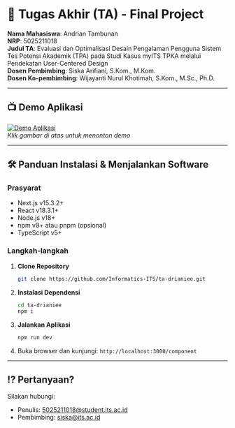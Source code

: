 # 🏁 Tugas Akhir (TA) - Final Project
  
**Nama Mahasiswa**: Andrian Tambunan  
**NRP**: 5025211018  
**Judul TA**: Evaluasi dan Optimalisasi Desain Pengalaman Pengguna Sistem Tes Potensi Akademik (TPA) pada Studi Kasus myITS TPKA melalui Pendekatan User-Centered Design  
**Dosen Pembimbing**: Siska Arifiani, S.Kom., M.Kom.  
**Dosen Ko-pembimbing**: Wijayanti Nurul Khotimah, S.Kom., M.Sc., Ph.D.  

---

## 📺 Demo Aplikasi  
  
[![Demo Aplikasi](https://github.com/user-attachments/assets/480999c5-358a-46ce-b954-c1fc03bfd73f)](https://www.youtube.com/watch?v=FZzLCT1cSRQ)  
*Klik gambar di atas untuk menonton demo*

---

## 🛠 Panduan Instalasi & Menjalankan Software  

### Prasyarat  
  - Next.js v15.3.2+
  - React v18.3.1+
  - Node.js v18+
  - npm v9+ atau pnpm (opsional)
  - TypeScript v5+

### Langkah-langkah  
1. **Clone Repository**  
   ```bash
   git clone https://github.com/Informatics-ITS/ta-drianiee.git
   ```
2. **Instalasi Dependensi**
   ```bash
   cd ta-drianiee
   npm i
   ```
4. **Jalankan Aplikasi**
   ```bash
   npm run dev
   ```
5. Buka browser dan kunjungi: `http://localhost:3000/component` 

---

## ⁉️ Pertanyaan?

Silakan hubungi:

* Penulis: [5025211018@student.its.ac.id](mailto:5025211018@student.its.ac.id)
* Pembimbing: [siska@its.ac.id](mailto:siska@its.ac.id)
